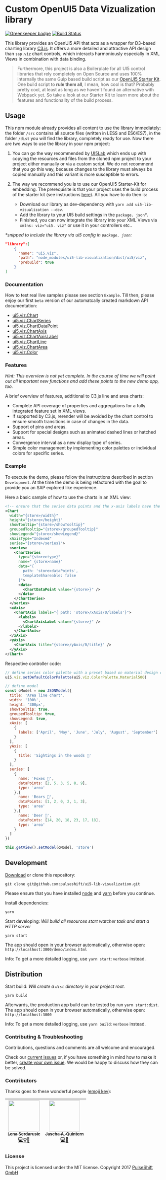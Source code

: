 # Custom OpenUI5 Data Vizualization library

[![Greenkeeper badge](https://badges.greenkeeper.io/pulseshift/ui5-lib-visualization.svg)](https://greenkeeper.io/)
[![Build Status](https://travis-ci.org/pulseshift/ui5-lib-visualization.svg?branch=master)](https://travis-ci.org/pulseshift/ui5-lib-visualization)

This library provides an OpenUI5 API that acts as a wrapper for D3-based charting library [C3.js](http://c3js.org/). It offers a more detailed and attractive API design than `sap.viz` chart controls, which interacts harmoniously especially in XML Views in combination with data binding.

> Furthermore, this project is also a Boilerplate for all UI5 control libraries that rely completely on Open Source and uses 100% internally the same Gulp based build script as our [OpenUI5 Starter Kit](https://github.com/pulseshift/openui5-gulp-starter-kit). One build script to **rule them all**, I mean, how cool is that? Probably pretty cool, at least as long as we haven't found an alternative with Webpack yet. So take a look at our Starter Kit to learn more about the features and functionality of the build process.

## Usage

This npm module already provides all content to use the library immediately: the folder `/src` contains all source files (written in LESS and ES6/ES7), in the folder `/dist` you will find the library, completely ready for use. Now there are two ways to use the library in your npm project:

1. You can go the way recommended by [UI5Lab](https://github.com/UI5Lab/UI5Lab-library-simple) which ends up with copying the resources and files from the cloned npm project to your project either manually or via a custom script. We do not recommend that you go this way, because changes to the library must always be copied manually and this variant is more susceptible to errors.

1. The way we recommend you is to use our OpenUI5 Starter-Kit for embedding. The prerequisite is that your project uses the build process of the starter kit (see instructions [here](https://github.com/pulseshift/openui5-gulp-starter-kit)). All you have to do then is:
   * Download our library as dev-dependency with `yarn add ui5-lib-visualization --dev`.
   * Add the library to your UI5 build settings in the `package. json`_\*_.
   * Finished, you can now integrate the library into your XML Views via `xmlns: viz="ui5. viz"` or use it in your controllers etc..

_\*snipped to include the library via ui5 config in `package. json`:_

```json
"library":[
    {
      "name": "ui5.viz",
      "path": "node_modules/ui5-lib-visualization/dist/ui5/viz",
      "prebuild": true
    }
]
```

### Documentation

How to test real live samples please see section `Example`. Till then, please enjoy our first `beta` version of our automatcally created markdown API documentation:

* [ui5.viz.Chart](./docs/Chart.md)
* [ui5.viz.ChartSeries](./docs/ChartSeries.md)
* [ui5.viz.ChartDataPoint](./docs/ChartDataPoint.md)
* [ui5.viz.ChartAxis](./docs/ChartAxis.md)
* [ui5.viz.ChartAxisLabel](./docs/ChartAxisLabel.md)
* [ui5.viz.ChartLine](./docs/ChartLine.md)
* [ui5.viz.ChartArea](./docs/ChartArea.md)
* [ui5.viz.Color](./docs/Color.md)

### Features

_Hint: This overview is not yet complete. In the course of time we will point out all important new functions and add these points to the new demo app, too._

A brief overview of features, additional to C3.js line and area charts:

* Complete API coverage of properties and aggregations for a fully integrated feature set in XML views.
* If supported by C3.js, rerender will be avoided by the chart control to ensure smooth transitions in case of changes in the data.
* Support of pins and areas.
* Support for special designs such as animated dashed lines or hatched areas.
* Convergence interval as a new display type of series.
* Simple color management by implementing color palettes or individual colors for specific series.

### Example

To execute the demo, please follow the instructions described in section `Development`. At the time the demo is being refactored with the goal to provide you an SAP explored like experience.

Here a basic sample of how to use the charts in an XML view:

```xml
<!-- ensure that the series data points and the x-axis labels have the exact same amount of entries -->
<Chart
  width="{store>/width}"
  height="{store>/height}"
  showTooltip="{store>/showTooltip}"
  groupedTooltip="{store>/groupedTooltip}"
  showLegend="{store>/showLegend}"
  xAxisType="Indexed"
  series="{store>/series}">
  <series>
    <ChartSeries
      type="{store>type}"
      name=" {store>name}"
      data="{
        path: 'store>dataPoints',
        templateShareable: false
      }">
      <data>
        <ChartDataPoint value="{store>}" />
      </data>
    </ChartSeries>
  </series>
  <xAxis>
    <ChartAxis labels="{ path: 'store>/xAxis/0/labels'}">
      <labels>
        <ChartAxisLabel value="{store>}" />
      </labels>
    </ChartAxis>
  </xAxis>
  <yAxis>
    <ChartAxis title="{store>/yAxis/0/title}" />
  </yAxis>
</Chart>
```

Respective controller code:

```js
// define series color palette with a preset based on material design colors
ui5.viz.setDefaultColorPalette(ui5.viz.ColorPalette.Material500)

// define model
const oModel = new JSONModel({
  title: 'Area line chart',
  width: '100%',
  height: '300px',
  showTooltip: true,
  groupedTooltip: true,
  showLegend: true,
  xAxis: [
    {
      labels: ['April', 'May', 'June', 'July', 'August', 'September']
    }
  ],
  yAxis: [
    {
      title: 'Sightings in the woods 🍃'
    }
  ],
  series: [
    {
      name: 'Foxes 🦊',
      dataPoints: [2, 5, 3, 5, 8, 9],
      type: 'area'
    },{
      name: 'Bears 🐻',
      dataPoints: [1, 2, 0, 2, 1, 3],
      type: 'area'
    },{
      name: 'Deer 🦌',
      dataPoints: [14, 20, 18, 23, 17, 18],
      type: 'area'
    }
  ]
})

this.getView().setModel(oModel, 'store')
```

## Development

[Download](https://github.com/pulseshift/ui5-lib-visualization/archive/master.zip) or clone this repository:

```
git clone git@github.com:pulseshift/ui5-lib-visualization.git
```

Please ensure that you have installed [node](https://nodejs.org/en/) and [yarn](https://yarnpkg.com/en/docs/install) before you continue.

Install dependencies:

```
yarn
```

Start developing:
_Will build all resources start watcher task and start a HTTP server_

```
yarn start
```

The app should open in your browser automatically, otherwise open: `http://localhost:3000/demo/index.html`

Info: To get a more detailed logging, use `yarn start:verbose` instead.

## Distribution

Start build:
_Will create a `dist` directory in your project root._

```
yarn build
```

Afterwards, the production app build can be tested by run `yarn start:dist`. The app should open in your browser automatically, otherwise open: `http://localhost:3000`

Info: To get a more detailed logging, use `yarn build:verbose` instead.

### Contributing & Troubleshooting

Contributions, questions and comments are all welcome and encouraged.

Check our [current issues](https://github.com/pulseshift/ui5-lib-visualization/issues) or, if you have something in mind how to make it better, [create your own issue](https://github.com/pulseshift/ui5-lib-visualization/issues/new). We would be happy to discuss how they can be solved.

### Contributors

Thanks goes to these wonderful people ([emoji key](https://github.com/kentcdodds/all-contributors#emoji-key)):

<!-- ALL-CONTRIBUTORS-LIST:START - Do not remove or modify this section -->

| [<img src="https://avatars1.githubusercontent.com/u/28702172?s=460&v=4" width="100px;"/><br /><sub><b>Lena Serdarusic</b></sub>](https://github.com/lenasrd)<br />[💻](https://github.com/pulseshift/ui5-lib-visualization/commits?author=lenasrd 'Code')[💡](#examples "Examples")[🤔](#ideas "Ideas & Planning") | [<img src="https://avatars2.githubusercontent.com/u/8706643?s=460&v=4" width="100px;"/><br /><sub><b>Jascha A. Quintern</b></sub>](http://jascha-quintern.de)<br />[💻](https://github.com/pulseshift/ui5-lib-visualization/commits?author=fuchsvomwalde 'Code')[💬](#question-kentcdodds "Answering Questions") |
| :-----------------------------------------------------------------------------------------------------------------------------------------------------------------------------------------------------------------------------------------------------------: | :----------------------------------------------------------------------------------------------------------------------------------------------------------------------------------------------------------------------------------------------------------------: |


### License

This project is licensed under the MIT license.
Copyright 2017 [PulseShift GmbH](https://pulseshift.com)
